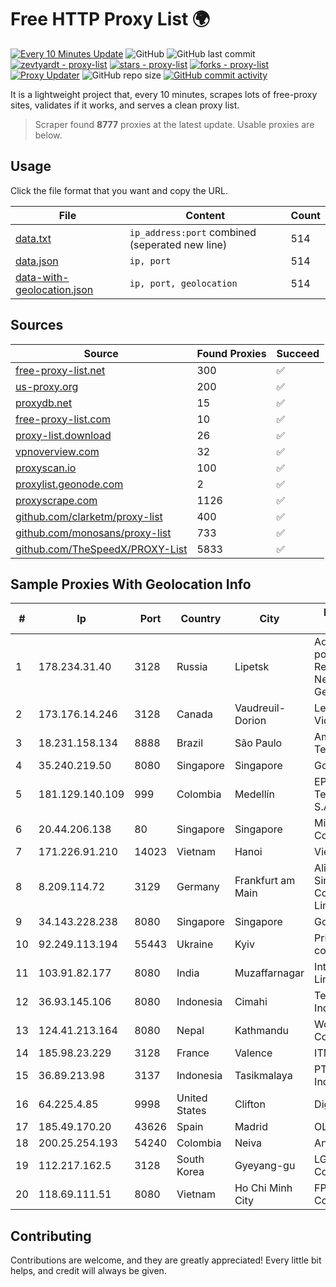
# Free HTTP Proxy List 🌍

[![Every 10 Minutes Update](https://github.com/mertguvencli/http-proxy-list/actions/workflows/main.yml/badge.svg?branch=main)](https://github.com/mertguvencli/http-proxy-list/actions/workflows/main.yml)
![GitHub](https://img.shields.io/github/license/mertguvencli/http-proxy-list)
![GitHub last commit](https://img.shields.io/github/last-commit/mertguvencli/http-proxy-list)
[![zevtyardt - proxy-list](https://img.shields.io/static/v1?label=zevtyardt&message=proxy-list&color=blue&logo=github)](https://github.com/zevtyardt/proxy-list "Go to GitHub repo")
[![stars - proxy-list](https://img.shields.io/github/stars/zevtyardt/proxy-list?style=social)](https://github.com/zevtyardt/proxy-list)
[![forks - proxy-list](https://img.shields.io/github/forks/zevtyardt/proxy-list?style=social)](https://github.com/zevtyardt/proxy-list)
[![Proxy Updater](https://github.com/zevtyardt/proxy-list/workflows/Proxy%20Updater/badge.svg)](https://github.com/zevtyardt/proxy-list/actions?query=workflow:"Proxy+Updater")
![GitHub repo size](https://img.shields.io/github/repo-size/zevtyardt/proxy-list)
[![GitHub commit activity](https://img.shields.io/github/commit-activity/m/zevtyardt/proxy-list?logo=commits)](https://github.com/zevtyardt/proxy-list/commits/main)

It is a lightweight project that, every 10 minutes, scrapes lots of free-proxy sites, validates if it works, and serves a clean proxy list.

> Scraper found **8777** proxies at the latest update. Usable proxies are below.

## Usage

Click the file format that you want and copy the URL.

|File|Content|Count|
|----|-------|-----|
|[data.txt](https://raw.githubusercontent.com/mertguvencli/http-proxy-list/main/proxy-list/data.txt)|`ip_address:port` combined (seperated new line)|514|
|[data.json](https://raw.githubusercontent.com/mertguvencli/http-proxy-list/main/proxy-list/data.json)|`ip, port`|514|
|[data-with-geolocation.json](https://raw.githubusercontent.com/mertguvencli/http-proxy-list/main/proxy-list/data-with-geolocation.json)|`ip, port, geolocation`|514|

## Sources

|Source|Found Proxies|Succeed|
|------|-------------|-------|
|[free-proxy-list.net](https://free-proxy-list.net)|300|✅|
|[us-proxy.org](https://www.us-proxy.org)|200|✅|
|[proxydb.net](http://proxydb.net)|15|✅|
|[free-proxy-list.com](https://free-proxy-list.com/?page=&port=&type%5B%5D=http&type%5B%5D=https&up_time=0&search=Search)|10|✅|
|[proxy-list.download](https://www.proxy-list.download/HTTP)|26|✅|
|[vpnoverview.com](https://vpnoverview.com/privacy/anonymous-browsing/free-proxy-servers)|32|✅|
|[proxyscan.io](https://www.proxyscan.io)|100|✅|
|[proxylist.geonode.com](https://proxylist.geonode.com/api/proxy-list?limit=300&page=1&sort_by=lastChecked&sort_type=desc&protocols=http,https)|2|✅|
|[proxyscrape.com](https://api.proxyscrape.com/v2/?request=displayproxies&protocol=http&timeout=10000&country=all&ssl=all&anonymity=all)|1126|✅|
|[github.com/clarketm/proxy-list](https://raw.githubusercontent.com/clarketm/proxy-list/master/proxy-list-raw.txt)|400|✅|
|[github.com/monosans/proxy-list](https://raw.githubusercontent.com/monosans/proxy-list/main/proxies/http.txt)|733|✅|
|[github.com/TheSpeedX/PROXY-List](https://raw.githubusercontent.com/TheSpeedX/PROXY-List/master/http.txt)|5833|✅|


## Sample Proxies With Geolocation Info

|#|Ip|Port|Country|City|Internet Service Provider|
|-|--|----|-------|----|-------------------------|
|1|178.234.31.40|3128|Russia|Lipetsk|Address point-to-point Lipetsk Regional Public Network BBN-3/1/1 General|
|2|173.176.14.246|3128|Canada|Vaudreuil-Dorion|Le Groupe Videotron Ltee|
|3|18.231.158.134|8888|Brazil|São Paulo|Amazon Technologies Inc.|
|4|35.240.219.50|8080|Singapore|Singapore|Google LLC|
|5|181.129.140.109|999|Colombia|Medellín|EPM Telecomunicaciones S.A. E.S.P.|
|6|20.44.206.138|80|Singapore|Singapore|Microsoft Corporation|
|7|171.226.91.210|14023|Vietnam|Hanoi|Viettel Corporation|
|8|8.209.114.72|3129|Germany|Frankfurt am Main|Alibaba.com Singapore E-Commerce Private Limited|
|9|34.143.228.238|8080|Singapore|Singapore|Google LLC|
|10|92.249.113.194|55443|Ukraine|Kyiv|Private "Stock company "Sater"|
|11|103.91.82.177|8080|India|Muzaffarnagar|Inter Net Ly Private Limited|
|12|36.93.145.106|8080|Indonesia|Cimahi|Telekomunikasi Indonesia|
|13|124.41.213.164|8080|Nepal|Kathmandu|WorldLink Communications|
|14|185.98.23.229|3128|France|Valence|ITMETRIX|
|15|36.89.213.98|3137|Indonesia|Tasikmalaya|PT. Telekomunikasi Indonesia|
|16|64.225.4.85|9998|United States|Clifton|DigitalOcean, LLC|
|17|185.49.170.20|43626|Spain|Madrid|OLIVE|
|18|200.25.254.193|54240|Colombia|Neiva|Andinet ON Line|
|19|112.217.162.5|3128|South Korea|Gyeyang-gu|LG DACOM Corporation|
|20|118.69.111.51|8080|Vietnam|Ho Chi Minh City|FPT Telecom Company|



## Contributing

Contributions are welcome, and they are greatly appreciated! Every
little bit helps, and credit will always be given.

